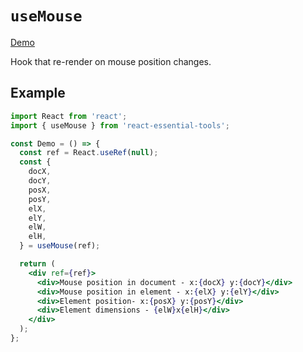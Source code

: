 # `useMouse`

[Demo](https://devianllert.github.io/react-essential-tools/?path=/story/hooks-usemouse--basic)

Hook that re-render on mouse position changes.

## Example

```jsx
import React from 'react';
import { useMouse } from 'react-essential-tools';

const Demo = () => {
  const ref = React.useRef(null);
  const {
    docX,
    docY,
    posX,
    posY,
    elX,
    elY,
    elW,
    elH,
  } = useMouse(ref);

  return (
    <div ref={ref}>
      <div>Mouse position in document - x:{docX} y:{docY}</div>
      <div>Mouse position in element - x:{elX} y:{elY}</div>
      <div>Element position- x:{posX} y:{posY}</div>
      <div>Element dimensions - {elW}x{elH}</div>
    </div>
  );
};
```
